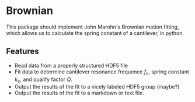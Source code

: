 Brownian
========

This package should implement John Marohn's Brownian motion fitting, which allows us to calculate the spring constant of a cantilever, in python.

Features
--------

- Read data from a properly structured HDF5 file
- Fit data to determine cantilever resonance frequence $f_c$, spring constant $k_c$, and qualify factor $Q$.
- Output the results of the fit to a nicely labeled HDF5 group (maybe?)
- Output the results of the fit to a markdown or text file.
